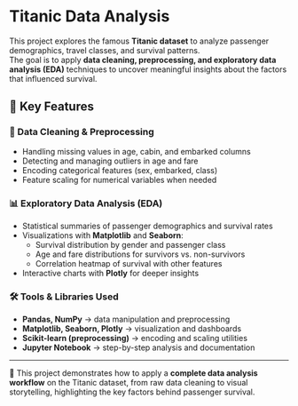 # Titanic Data Analysis  

This project explores the famous **Titanic dataset** to analyze passenger demographics, travel classes, and survival patterns.  
The goal is to apply **data cleaning, preprocessing, and exploratory data analysis (EDA)** techniques to uncover meaningful insights about the factors that influenced survival.  

## 🔑 Key Features  

### 🧹 Data Cleaning & Preprocessing  
- Handling missing values in age, cabin, and embarked columns  
- Detecting and managing outliers in age and fare  
- Encoding categorical features (sex, embarked, class)  
- Feature scaling for numerical variables when needed  

### 📊 Exploratory Data Analysis (EDA)  
- Statistical summaries of passenger demographics and survival rates  
- Visualizations with **Matplotlib** and **Seaborn**:  
  - Survival distribution by gender and passenger class  
  - Age and fare distributions for survivors vs. non-survivors  
  - Correlation heatmap of survival with other features  
- Interactive charts with **Plotly** for deeper insights  

### 🛠️ Tools & Libraries Used  
- **Pandas, NumPy** → data manipulation and preprocessing  
- **Matplotlib, Seaborn, Plotly** → visualization and dashboards  
- **Scikit-learn (preprocessing)** → encoding and scaling utilities  
- **Jupyter Notebook** → step-by-step analysis and documentation  

---

📌 This project demonstrates how to apply a **complete data analysis workflow** on the Titanic dataset, from raw data cleaning to visual storytelling, highlighting the key factors behind passenger survival.  
